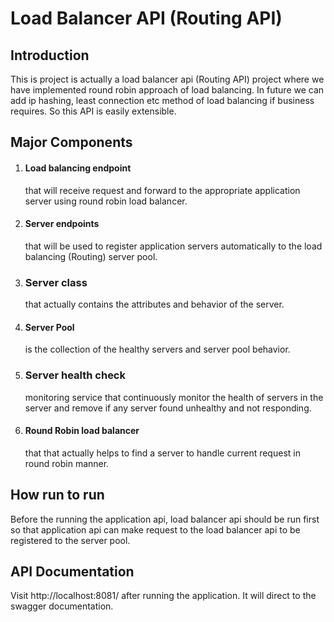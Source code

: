 # Load Balancer API (Routing API)

## Introduction
This is project is actually a load balancer api (Routing API) project where we have implemented round robin approach of load balancing. In future we can add ip hashing, least connection etc method of load balancing if business requires. So this API is easily extensible.

## Major Components
1. #### Load balancing endpoint
    that will receive request and forward to the appropriate application server using round robin load balancer.
2. #### Server endpoints
    that will be used to register application servers automatically to the load balancing (Routing) server pool.
3. ### Server class
    that actually contains the attributes and behavior of the server.
3. #### Server Pool
    is the collection of the healthy servers and server pool behavior.
4. ### Server health check 
    monitoring service that continuously monitor the health of servers in the server and remove if any server found unhealthy and not responding.
5. #### Round Robin load balancer
    that that actually helps to find a server to handle current request in round robin manner.

## How run to run
Before the running the application api, load balancer api should be run first so that application api can make request to the load balancer api to be registered to the server pool.

## API Documentation
Visit http://localhost:8081/ after running the application. It will direct to the swagger documentation.
